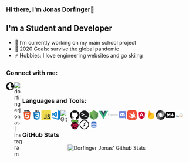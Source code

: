 ### Hi there, I'm Jonas Dorfinger👋

## I'm a Student and Developer

- 🔭 I’m currently working on my main school project
- 🥅 2020 Goals: survive the global pandemic
- ⚡ Hobbies: I love engineering websites and go skiing

### Connect with me:

[<img align="left" alt="dorfingerjonas.at" width="22px" src="https://raw.githubusercontent.com/iconic/open-iconic/master/svg/globe.svg" />][website] [<img align="left" alt="dorfingerjonas | Instagram" width="22px" src="https://cdn.jsdelivr.net/npm/simple-icons@v3/icons/instagram.svg" />][instagram]

<br />

### Languages and Tools:

<img align="left" alt="HTML5" width="26px" src="https://raw.githubusercontent.com/github/explore/80688e429a7d4ef2fca1e82350fe8e3517d3494d/topics/html/html.png"/> <img align="left" alt="CSS3" width="26px" src="https://raw.githubusercontent.com/github/explore/80688e429a7d4ef2fca1e82350fe8e3517d3494d/topics/css/css.png" /> <img align="left" alt="Javascript" width="26px" src="https://raw.githubusercontent.com/github/explore/80688e429a7d4ef2fca1e82350fe8e3517d3494d/topics/javascript/javascript.png"> <img align="left" alt="Visual Studio Code" width="26px" src="https://raw.githubusercontent.com/github/explore/80688e429a7d4ef2fca1e82350fe8e3517d3494d/topics/visual-studio-code/visual-studio-code.png" /> <img align="left" alt="Git" width="26px" src="https://img.icons8.com/color/48/000000/git.png" /> <img align="left" alt="GitHub" width="26px" src="https://raw.githubusercontent.com/github/explore/78df643247d429f6cc873026c0622819ad797942/topics/github/github.png" /> <img align="left" alt="Terminal" width="26px" src="https://raw.githubusercontent.com/github/explore/d92924b1d925bb134e308bd29c9de6c302ed3beb/topics/terminal/terminal.png" />   <img align="left" alt="NodeJS" width="26px" src="https://raw.githubusercontent.com/github/explore/80688e429a7d4ef2fca1e82350fe8e3517d3494d/topics/nodejs/nodejs.png"> <img align="left" alt="Vue.js" width="26px" src="https://raw.githubusercontent.com/github/explore/80688e429a7d4ef2fca1e82350fe8e3517d3494d/topics/vue/vue.png"> <img align="left" alt="Express" width="26px" src="https://raw.githubusercontent.com/github/explore/80688e429a7d4ef2fca1e82350fe8e3517d3494d/topics/express/express.png"> <img align="left" alt="Discord" width="26px" src="https://raw.githubusercontent.com/github/explore/master/topics/discord/discord.png"> <img align="left" alt="Swift" width="26px" src="https://raw.githubusercontent.com/github/explore/master/topics/swift/swift.png"> <img align="left" alt="Angular" width="26px" src="https://github.com/github/explore/blob/master/topics/angular/angular.png?raw=true"> <img align="left" alt="Firebase" width="26px" src="https://github.com/github/explore/blob/master/topics/firebase/firebase.png?raw=true"> <img align="left" alt="JSON" width="26px" src="https://github.com/github/explore/blob/master/topics/json/json.png?raw=true"> <img align="left" alt="Markdown" width="26px" src="https://github.com/github/explore/blob/master/topics/markdown/markdown.png?raw=true"> <img align="left" alt="MySQL" width="26px" src="https://github.com/github/explore/blob/master/topics/mysql/mysql.png?raw=true">  <img align="left" alt="Raspberry Pi" width="26px" src="https://github.com/github/explore/blob/master/topics/raspberry-pi/raspberry-pi.png?raw=true"> <img align="left" alt="socket-io" width="26px" src="https://github.com/github/explore/blob/master/topics/socket-io/socket-io.png?raw=true"> <img align="left" alt="SQL" width="26px" src="https://github.com/github/explore/blob/master/topics/sql/sql.png?raw=true">

<br />
<br />

### GitHub Stats

<center><img alt="Dorfinger Jonas' Github Stats" src="https://github-readme-stats.vercel.app/api?username=dorfingerjonas&show_icons=true&count_private=true" /></center>

[website]: https://dorfingerjonas.at
[instagram]: https://instagram.com/dorfingerjonas
